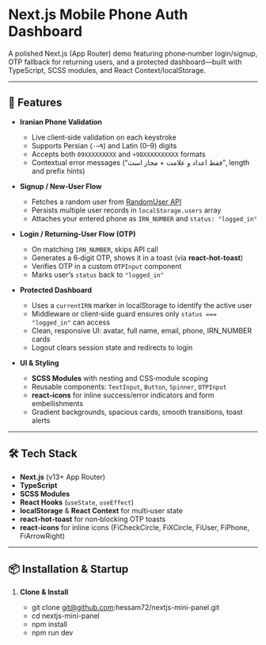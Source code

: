 # Next.js Mobile Phone Auth Dashboard

A polished Next.js (App Router) demo featuring phone‑number login/signup, OTP fallback for returning users, and a protected dashboard—built with TypeScript, SCSS modules, and React Context/localStorage.

---

## 🚀 Features

- **Iranian Phone Validation**  
  - Live client‑side validation on each keystroke  
  - Supports Persian (۰–۹) and Latin (0–9) digits  
  - Accepts both `09XXXXXXXXX` and `+98XXXXXXXXXX` formats  
  - Contextual error messages (“فقط اعداد و علامت + مجاز است”, length and prefix hints)

- **Signup / New‑User Flow**  
  - Fetches a random user from [RandomUser API](https://randomuser.me/api)  
  - Persists multiple user records in `localStorage.users` array  
  - Attaches your entered phone as `IRN_NUMBER` and `status: "logged_in"`

- **Login / Returning‑User Flow (OTP)**  
  - On matching `IRN_NUMBER`, skips API call  
  - Generates a 6‑digit OTP, shows it in a toast (via **react-hot-toast**)  
  - Verifies OTP in a custom `OTPInput` component  
  - Marks user’s `status` back to `"logged_in"`

- **Protected Dashboard**  
  - Uses a `currentIRN` marker in localStorage to identify the active user  
  - Middleware or client‑side guard ensures only `status === "logged_in"` can access  
  - Clean, responsive UI: avatar, full name, email, phone, IRN_NUMBER cards  
  - Logout clears session state and redirects to login

- **UI & Styling**  
  - **SCSS Modules** with nesting and CSS‑module scoping  
  - Reusable components: `TextInput`, `Button`, `Spinner`, `OTPInput`  
  - **react-icons** for inline success/error indicators and form embellishments  
  - Gradient backgrounds, spacious cards, smooth transitions, toast alerts

---

## 🛠️ Tech Stack

- **Next.js** (v13+ App Router)  
- **TypeScript**  
- **SCSS Modules**  
- **React Hooks** (`useState`, `useEffect`)  
- **localStorage** & **React Context** for multi‑user state  
- **react-hot-toast** for non‑blocking OTP toasts  
- **react-icons** for inline icons (FiCheckCircle, FiXCircle, FiUser, FiPhone, FiArrowRight)

---

## 📦 Installation & Startup

1. **Clone & Install**  
   
   - git clone git@github.com:hessam72/nextjs-mini-panel.git
   - cd nextjs-mini-panel
   - npm install
   - npm run dev

